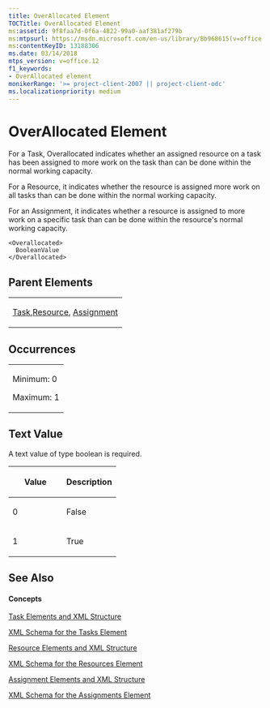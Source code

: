 ```yaml
---
title: OverAllocated Element
TOCTitle: OverAllocated Element
ms:assetid: 9f8faa7d-0f6a-4822-99a0-aaf381af279b
ms:mtpsurl: https://msdn.microsoft.com/en-us/library/Bb968615(v=office.12)
ms:contentKeyID: 13188306
ms.date: 03/14/2018
mtps_version: v=office.12
f1_keywords:
- OverAllocated element
monikerRange: '>= project-client-2007 || project-client-odc'
ms.localizationpriority: medium
---
```


# OverAllocated Element




For a Task, Overallocated indicates whether an assigned resource on a task has been assigned to more work on the task than can be done within the normal working capacity.

For a Resource, it indicates whether the resource is assigned more work on all tasks than can be done within the normal working capacity.

For an Assignment, it indicates whether a resource is assigned to more work on a specific task than can be done within the resource's normal working capacity.

    <Overallocated>
      BooleanValue
    </Overallocated>

## Parent Elements

<table>
<colgroup>
<col style="width: 100%" />
</colgroup>
<tbody>
<tr class="odd">
<td><p><a href="task-element.md">Task</a>,<a href="resource-element.md">Resource</a>, <a href="assignment-element.md">Assignment</a></p></td>
</tr>
</tbody>
</table>

## Occurrences

<table>
<colgroup>
<col style="width: 100%" />
</colgroup>
<tbody>
<tr class="odd">
<td><p>Minimum: 0</p>
<p>Maximum: 1</p></td>
</tr>
</tbody>
</table>

## Text Value

A text value of type boolean is required.

<table>
<colgroup>
<col style="width: 50%" />
<col style="width: 50%" />
</colgroup>
<thead>
<tr class="header">
<th><p>Value</p></th>
<th><p>Description</p></th>
</tr>
</thead>
<tbody>
<tr class="odd">
<td><p>0</p></td>
<td><p>False</p></td>
</tr>
<tr class="even">
<td><p>1</p></td>
<td><p>True</p></td>
</tr>
</tbody>
</table>

## See Also

#### Concepts

[Task Elements and XML Structure](task-elements-and-xml-structure.md)

[XML Schema for the Tasks Element](xml-schema-for-the-tasks-element.md)

[Resource Elements and XML Structure](resource-elements-and-xml-structure.md)

[XML Schema for the Resources Element](xml-schema-for-the-resources-element.md)

[Assignment Elements and XML Structure](assignment-elements-and-xml-structure.md)

[XML Schema for the Assignments Element](xml-schema-for-the-assignments-element.md)

